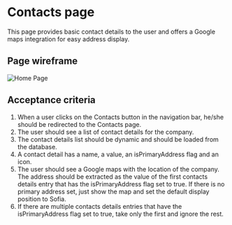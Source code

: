 # Contacts page

This page provides basic contact details to the user and offers a Google maps integration for easy address display.

## Page wireframe

![Home Page](../assets/contacts.png)

## Acceptance criteria

1. When a user clicks on the Contacts button in the navigation bar, he/she should be redirected to the Contacts page.
1. The user should see a list of contact details for the company.
1. The contact details list should be dynamic and should be loaded from the database.
1. A contact detail has a name, a value, an isPrimaryAddress flag and an icon.
1. The user should see a Google maps with the location of the company. The address should be extracted as the value of the first contacts details entry that has the isPrimaryAddress flag set to true. If there is no primary address set, just show the map and set the default display position to Sofia.
1. If there are multiple contacts details entries that have the isPrimaryAddress flag set to true, take only the first and ignore the rest.
